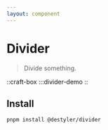 ```yaml
---
layout: component
---
```


# Divider

> Divide something.

::craft-box
:::divider-demo
::

## Install

```bash
pnpm install @destyler/divider
```
